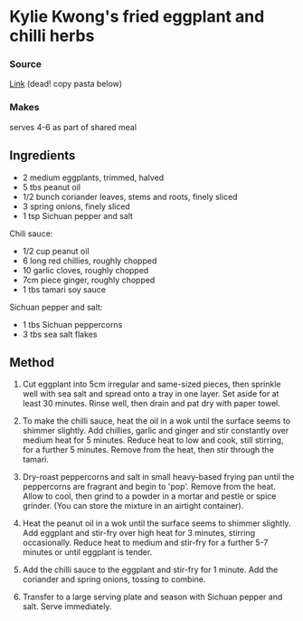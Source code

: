 # Kylie Kwong's fried eggplant and chilli herbs

### Source

[Link](http://tvnz.co.nz/content/3823440.xml) (dead! copy pasta below)

### Makes

serves 4-6 as part of shared meal

## Ingredients

* 2 medium eggplants, trimmed, halved 
* 5 tbs peanut oil 
* 1/2 bunch coriander leaves, stems and roots, finely sliced 
* 3 spring onions, finely sliced 
* 1 tsp Sichuan pepper and salt

Chili sauce:

* 1/2 cup peanut oil 
* 6 long red chillies, roughly chopped 
* 10 garlic cloves, roughly chopped 
* 7cm piece ginger, roughly chopped 
* 1 tbs tamari soy sauce

Sichuan pepper and salt:

* 1 tbs Sichuan peppercorns 
* 3 tbs sea salt flakes

## Method

1. Cut eggplant into 5cm irregular and same-sized pieces, then sprinkle well with sea salt and spread onto a tray in one layer. Set aside for at least 30 minutes. Rinse well, then drain and pat dry with paper towel. 

2. To make the chilli sauce, heat the oil in a wok until the surface seems to shimmer slightly. Add chillies, garlic and ginger and stir constantly over medium heat for 5 minutes. Reduce heat to low and cook, still stirring, for a further 5 minutes. Remove from the heat, then stir through the tamari. 

3. Dry-roast peppercorns and salt in small heavy-based frying pan until the peppercorns are fragrant and begin to 'pop'. Remove from the heat. Allow to cool, then grind to a powder in a mortar and pestle or spice grinder. (You can store the mixture in an airtight container). 

4. Heat the peanut oil in a wok until the surface seems to shimmer slightly. Add eggplant and stir-fry over high heat for 3 minutes, stirring occasionally. Reduce heat to medium and stir-fry for a further 5-7 minutes or until eggplant is tender. 

5. Add the chilli sauce to the eggplant and stir-fry for 1 minute. Add the coriander and spring onions, tossing to combine. 

6. Transfer to a large serving plate and season with Sichuan pepper and salt. Serve immediately.
